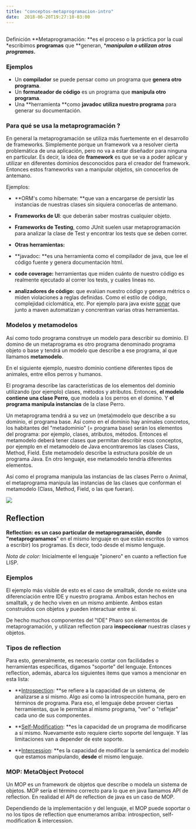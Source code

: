 ```yaml
---
title: "conceptos-metaprogramacion-intro"
date:  2018-06-20T19:27:10-03:00
---
```



## 
Definición
**Metaprogramación: **es el proceso o la práctica por la cual *escribimos **programas** que **generan, ******manipulan o utilizan** otros programas*.**



### Ejemplos

* Un **compilador** se puede pensar como un programa que **genera otro programa**.
* Un **formateador de código** es un programa que **manipula otro programa**.
* Una **herramienta **como **javadoc** **utiliza nuestro programa** para generar su documentación.

### Para qué se usa la metaprogramación ?
En general la metaprogramación se utiliza más fuertemente en el desarrollo de frameworks.
Simplemente porque un framework va a resolver cierta problemática de una aplicación, pero no va a estar diseñador para ninguna en particular. Es decir, la idea de **framework** es que se va a poder aplicar y utilizar en diferentes dominios desconocidos para el creador del framework.
Entonces estos frameworks van a manipular objetos, sin conocerlos de antemano. 

Ejemplos:

* **ORM's como hibernate: **que van a encargarse de persistir las instancias de nuestras clases sin siquiera conocerlas de antemano.
* **Frameworks de UI**: que deberán saber mostras cualquier objeto.
* **Frameworks de Testing**, como JUnit suelen usar metaprogramación para analizar la clase de Test y encontrar los tests que se deben correr.
* **Otras herramientas:**


 * **javadoc: **es una herramienta como el compilador de java, que lee el código fuente y genera documentación html.
 * **code coverage:** herramientas que miden cuánto de nuestro código es realmente ejecutado al correr los tests, y cuales lineas no.

 * **analizadores de código:** que evalúan nuestro código y genera métrics o miden violaciones a reglas definidas. Como el estilo de código, complejidad ciclomática, etc. Por ejemplo para java existe [sonar](http://www.sonarsource.org/) que junto a maven automatizan y concrentran varias otras herramientas.


### Modelos y metamodelos

Así como todo programa construye un modelo para describir su dominio. El domino de un metaprograma es otro programa denominado programa objeto o base y tendrá un modelo que describe a ese programa, al que llamamos **metamodelo**.


En el siguiente ejemplo, nuestro dominio contiene diferentes tipos de animales, entre ellos perros y humanos. 


El programa describe las características de los elementos del dominio utilizando (por ejemplo) clases, métodos y atributos. Entonces, **el modelo contiene una clase Perro**, que modela a los perros en el domino. Y **el programa manipula instancias** de la clase Perro.


Un metaprograma tendrá a su vez un (meta)modelo que describe a su dominio, el programa base. Así como en el dominio hay animales concretos, los habitantes del "metadominio" (= programa base) serán los elementos del programa: por ejemplo, clases, atributos, métodos.
Entonces el metamodelo deberá tener clases que permitan describir esos conceptos, por ejemplo en el metamodelo de Java encontraremos las clases Class, Method, Field. Este metamodelo describe la estructura posible de un programa Java. En otro lenguaje, ese metamodelo tendría diferentes elementos.


Así como el programa manipula las instancias de las clases Perro o Animal, el metaprograma manipula las instancias de las clases que conforman el metamodelo (Class, Method, Field, o las que fueran).



[![](https://sites.google.com/site/programacionhm/_/rsrc/1368570507605/conceptos/metaprogramacion/metaprogramacion.png)
](conceptos-metaprogramacion-metaprogramacion-png?attredirects=0)

## Reflection

**Reflection: **es un caso particular de metaprogramación, donde "metaprogra**mamos**" en el mismo lenguaje en que están escritos (o vamos a escribir) los programas. Es decir, todo desde el mismo lenguaje. 

*Nota de color:* Inicialmente el lenguaje "pionero" en cuanto a reflection fue LISP.

### Ejemplos
El ejemplo más visible de esto es el caso de smalltalk, donde no existe una diferenciación entre IDE y nuestro programa. Ambos estan hechos en smalltalk, y de hecho viven en un mismo ambiente. Ambos estan construidos con objetos y pueden interactuar entre sí.

De hecho muchos componentes del "IDE" Pharo son elementos de metaprogramación, y utilizan reflection para **inspeccionar** nuestras clases y objetos.

### Tipos de reflection
Para esto, generalmente, es necesario contar con facilidades o herramientas específicas, digamos "soporte" del lenguaje.  Entonces reflection, además,  abarca los siguientes items que vamos a mencionar en esta lista:

* **[Introspection](introspection): **se refiere a la capacidad de un sistema, de analizarse a sí mismo. Algo así como la introspección humana, pero en términos de programa. Para eso, el lenguaje debe proveer ciertas herramientas, que le permitan al mismo programa, "ver" o "reflejar" cada uno de sus componentes.

* **[Self-Modification](../conceptos-metaprogramacion-self-modification): **es la capacidad de un programa de modificarse a sí mismo. Nuevamente esto requiere cierto soporte del lenguaje. Y las limitaciones van a depender de este soporte.

* **[Intercession](../conceptos-metaprogramacion-intercession): **es la capacidad de modificar la semántica del modelo que estamos manipulando, **desde** el mismo lenguaje.



### MOP: MetaObject Protocol

Un MOP es un framework de objetos que describe o modela un sistema de objetos. MOP sería el término correcto para lo que en java llamamos API de reflection.
En realidad el API de reflection de java es un caso de MOP.


Dependiendo de la implementación y del lenguaje, el MOP puede soportar o no los tipos de reflection que enumeramos arriba: introspection, self-modification & intercession.